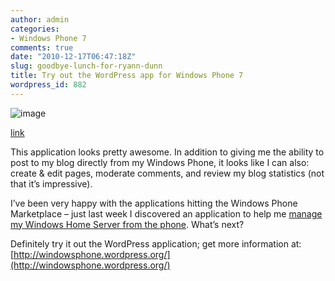 ```yaml
---
author: admin
categories:
- Windows Phone 7
comments: true
date: "2010-12-17T06:47:18Z"
slug: goodbye-lunch-for-ryann-dunn
title: Try out the WordPress app for Windows Phone 7
wordpress_id: 882
---
```


![image](https://wadewegner.blob.core.windows.net/wordpress/2010/12/image9.png)

[link](http://windowsphone.wordpress.org/)

 

This application looks pretty awesome. In addition to giving me the ability to post to my blog directly from my Windows Phone, it looks like I can also: create & edit pages, moderate comments, and review my blog statistics (not that it’s impressive).

 

I’ve been very happy with the applications hitting the Windows Phone Marketplace – just last week I discovered an application to help me [manage my Windows Home Server from the phone](http://www.whsphone.com/). What’s next?

 

Definitely try it out the WordPress application; get more information at: [http://windowsphone.wordpress.org/](http://windowsphone.wordpress.org/)
